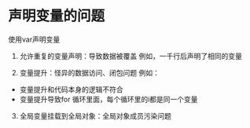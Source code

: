 # 声明变量的问题

使用var声明变量

1. 允许重复的变量声明：导致数据被覆盖
例如，一千行后声明了相同的变量

2. 变量提升：怪异的数据访问、闭包问题
例如：
- 变量提升和代码本身的逻辑不符合
- 变量提升导致for 循环里面，每个循环里的i都是同一个变量

3. 全局变量挂载到全局对象：全局对象成员污染问题

## 

